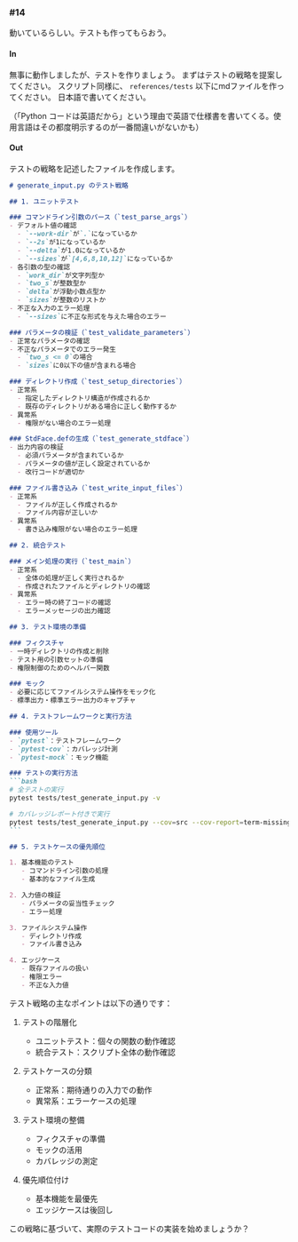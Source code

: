 ### #14

動いているらしい。テストも作ってもらおう。

#### In

無事に動作しましたが、テストを作りましょう。
まずはテストの戦略を提案してください。
スクリプト同様に、 `references/tests` 以下にmdファイルを作ってください。
日本語で書いてください。

（「Python コードは英語だから」という理由で英語で仕様書を書いてくる。使用言語はその都度明示するのが一番間違いがないかも）

#### Out

テストの戦略を記述したファイルを作成します。

````markdown:references/tests/generate_input.py.md
# generate_input.py のテスト戦略

## 1. ユニットテスト

### コマンドライン引数のパース（`test_parse_args`）
- デフォルト値の確認
  - `--work-dir`が`.`になっているか
  - `--2s`が1になっているか
  - `--delta`が1.0になっているか
  - `--sizes`が`[4,6,8,10,12]`になっているか
- 各引数の型の確認
  - `work_dir`が文字列型か
  - `two_s`が整数型か
  - `delta`が浮動小数点型か
  - `sizes`が整数のリストか
- 不正な入力のエラー処理
  - `--sizes`に不正な形式を与えた場合のエラー

### パラメータの検証（`test_validate_parameters`）
- 正常なパラメータの確認
- 不正なパラメータでのエラー発生
  - `two_s <= 0`の場合
  - `sizes`に0以下の値が含まれる場合

### ディレクトリ作成（`test_setup_directories`）
- 正常系
  - 指定したディレクトリ構造が作成されるか
  - 既存のディレクトリがある場合に正しく動作するか
- 異常系
  - 権限がない場合のエラー処理

### StdFace.defの生成（`test_generate_stdface`）
- 出力内容の検証
  - 必須パラメータが含まれているか
  - パラメータの値が正しく設定されているか
  - 改行コードが適切か

### ファイル書き込み（`test_write_input_files`）
- 正常系
  - ファイルが正しく作成されるか
  - ファイル内容が正しいか
- 異常系
  - 書き込み権限がない場合のエラー処理

## 2. 統合テスト

### メイン処理の実行（`test_main`）
- 正常系
  - 全体の処理が正しく実行されるか
  - 作成されたファイルとディレクトリの確認
- 異常系
  - エラー時の終了コードの確認
  - エラーメッセージの出力確認

## 3. テスト環境の準備

### フィクスチャ
- 一時ディレクトリの作成と削除
- テスト用の引数セットの準備
- 権限制御のためのヘルパー関数

### モック
- 必要に応じてファイルシステム操作をモック化
- 標準出力・標準エラー出力のキャプチャ

## 4. テストフレームワークと実行方法

### 使用ツール
- `pytest`：テストフレームワーク
- `pytest-cov`：カバレッジ計測
- `pytest-mock`：モック機能

### テストの実行方法
```bash
# 全テストの実行
pytest tests/test_generate_input.py -v

# カバレッジレポート付きで実行
pytest tests/test_generate_input.py --cov=src --cov-report=term-missing
```

## 5. テストケースの優先順位

1. 基本機能のテスト
   - コマンドライン引数の処理
   - 基本的なファイル生成

2. 入力値の検証
   - パラメータの妥当性チェック
   - エラー処理

3. ファイルシステム操作
   - ディレクトリ作成
   - ファイル書き込み

4. エッジケース
   - 既存ファイルの扱い
   - 権限エラー
   - 不正な入力値
````


テスト戦略の主なポイントは以下の通りです：

1. テストの階層化
   - ユニットテスト：個々の関数の動作確認
   - 統合テスト：スクリプト全体の動作確認

2. テストケースの分類
   - 正常系：期待通りの入力での動作
   - 異常系：エラーケースの処理

3. テスト環境の整備
   - フィクスチャの準備
   - モックの活用
   - カバレッジの測定

4. 優先順位付け
   - 基本機能を最優先
   - エッジケースは後回し

この戦略に基づいて、実際のテストコードの実装を始めましょうか？



